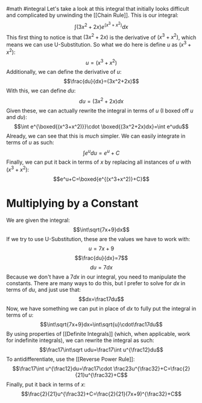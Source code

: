 #math #integral 
Let's take a look at this integral that initially looks difficult and complicated by unwinding the [[Chain Rule]]. This is our integral: $$\int(3x^2+2x)e^{(x^3+x^2)}dx$$ This first thing to notice is that $(3x^2+2x)$ is the derivative of $(x^3+x^2)$, which means we can use U-Substitution. So what we do here is define $u$ as $(x^3+x^2)$: $$u=(x^3+x^2)$$
Additionally, we can define the derivative of $u$: $$\frac{du}{dx}=(3x^2+2x)$$ With this, we can define $du$: $$du=(3x^2+2x)dx$$
Given these, we can actually rewrite the integral in terms of $u$ (I boxed off $u$ and $du$): $$\int e^{\boxed{(x^3+x^2)}}\cdot \boxed{(3x^2+2x)dx}=\int e^udu$$
Already, we can see that this is *much* simpler. We can easily integrate in terms of $u$ as such: $$\int e^udu=e^u+C$$
Finally, we can put it back in terms of $x$ by replacing all instances of $u$ with $(x^3+x^2)$: $$e^u+C=\boxed{e^{(x^3+x^2)}+C}$$
# Multiplying by a Constant
We are given the integral: $$\int\sqrt{7x+9}dx$$
If we try to use U-Substitution, these are the values we have to work with: $$u=7x+9$$
$$\frac{du}{dx}=7$$
$$du=7dx$$
Because we don't have a $7dx$ in our integral, you need to manipulate the constants. There are many ways to do this, but I prefer to solve for $dx$ in terms of $du$, and just use that:
$$dx=\frac17du$$
Now, we have something we can put in place of $dx$ to fully put the integral in terms of $u$: $$\int\sqrt{7x+9}dx=\int\sqrt{u}\cdot\frac17du$$By using properties of [[Definite Integrals]] (which, when applicable, work for indefinite integrals), we can rewrite the integral as such: $$\frac17\int\sqrt udu=\frac17\int u^{\frac12}du$$
To antidifferentiate, use the [[Reverse Power Rule]]: $$\frac17\int u^{\frac12}du=\frac17\cdot \frac23u^{\frac32}+C=\frac{2}{21}u^{\frac32}+C$$
Finally, put it back in terms of $x$: $$\frac{2}{21}u^{\frac32}+C=\frac{2}{21}(7x+9)^{\frac32}+C$$

